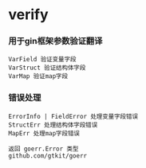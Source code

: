 # verify

### 用于gin框架参数验证翻译

```
VarField 验证变量字段
VarStruct 验证结构体字段
VarMap 验证map字段
```

### 错误处理
```
ErrorInfo | FieldError 处理变量字段错误
StructErr 处理结构体字段错误
MapErr 处理map字段错误

返回 goerr.Error 类型
github.com/gtkit/goerr
```
